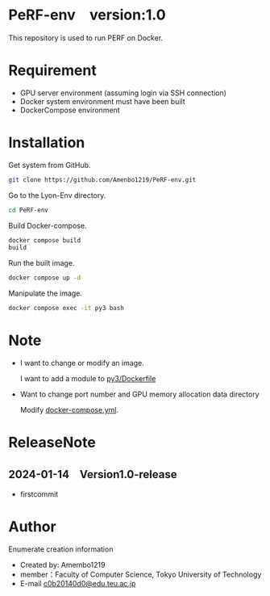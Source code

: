 # PeRF-env　version:1.0

This repository is used to run PERF on Docker.
# Requirement
* GPU server environment (assuming login via SSH connection)
* Docker system environment must have been built
* DockerCompose environment
# Installation

Get system from GitHub.
```bash
git clone https://github.com/Amenbo1219/PeRF-env.git
```
Go to the Lyon-Env directory.
```bash
cd PeRF-env
```
Build Docker-compose.
```bash
docker compose build
build 
```
Run the built image.
```bash
docker compose up -d
```
Manipulate the image.
```bash
docker compose exec -it py3 bash
```
# Note

* I want to change or modify an image.

     I want to add a module to [py3/Dockerfile](py3/Dockerfile)

* Want to change port number and GPU memory allocation data directory

     Modify [docker-compose.yml](docker-compose.yml).


# ReleaseNote
## 2024-01-14　Version1.0-release
* firstcommit
# Author

Enumerate creation information

* Created by: Amembo1219
* member：Faculty of Computer Science, Tokyo University of Technology 
* E-mail c0b20140d0@edu.teu.ac.jp


